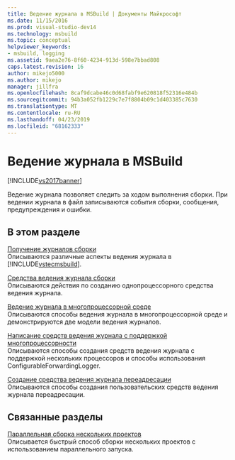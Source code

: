 ```yaml
---
title: Ведение журнала в MSBuild | Документы Майкрософт
ms.date: 11/15/2016
ms.prod: visual-studio-dev14
ms.technology: msbuild
ms.topic: conceptual
helpviewer_keywords:
- msbuild, logging
ms.assetid: 9aea2e76-8f60-4234-913d-598e7bbad808
caps.latest.revision: 16
author: mikejo5000
ms.author: mikejo
manager: jillfra
ms.openlocfilehash: 8caf9dcabe46c0d68fabf9e620818f52316e484b
ms.sourcegitcommit: 94b3a052fb1229c7e7f8804b09c1d403385c7630
ms.translationtype: MT
ms.contentlocale: ru-RU
ms.lasthandoff: 04/23/2019
ms.locfileid: "68162333"
---
```

# <a name="logging-in-msbuild"></a>Ведение журнала в MSBuild
[!INCLUDE[vs2017banner](../includes/vs2017banner.md)]

Ведение журнала позволяет следить за ходом выполнения сборки. При ведении журнала в файл записываются события сборки, сообщения, предупреждения и ошибки.  
  
## <a name="in-this-section"></a>В этом разделе  
 [Получение журналов сборки](../msbuild/obtaining-build-logs-with-msbuild.md)  
 Описываются различные аспекты ведения журнала в [!INCLUDE[vstecmsbuild](../includes/vstecmsbuild-md.md)].  
  
 [Средства ведения журнала сборки](../msbuild/build-loggers.md)  
 Описываются действия по созданию однопроцессорного средства ведения журнала.  
  
 [Ведение журнала в многопроцессорной среде](../msbuild/logging-in-a-multi-processor-environment.md)  
 Описываются способы ведения журнала в многопроцессорной среде и демонстрируются две модели ведения журналов.  
  
 [Написание средств ведения журнала с поддержкой многопроцессорности](../msbuild/writing-multi-processor-aware-loggers.md)  
 Описываются способы создания средств ведения журнала с поддержкой нескольких процессоров и способы использования ConfigurableForwardingLogger.  
  
 [Создание средства ведения журнала переадресации](../msbuild/creating-forwarding-loggers.md)  
 Описываются способы создания пользовательских средств ведения журнала переадресации.  
  
## <a name="related-sections"></a>Связанные разделы  
 [Параллельная сборка нескольких проектов](../msbuild/building-multiple-projects-in-parallel-with-msbuild.md)  
 Описывается быстрый способ сборки нескольких проектов с использованием параллельного запуска.
